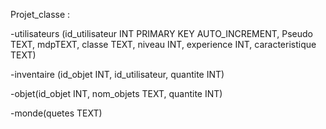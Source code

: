 Projet_classe :

-utilisateurs (id_utilisateur INT PRIMARY KEY AUTO_INCREMENT,
	       Pseudo TEXT,
		   mdpTEXT, 
		   classe TEXT,
		   niveau INT, 
		   experience INT,
		   caracteristique TEXT) 

-inventaire (id_objet  INT,
	     id_utilisateur,
	     quantite INT)

-objet(id_objet INT, 
	nom_objets TEXT, 
	quantite INT)

-monde(quetes TEXT)



